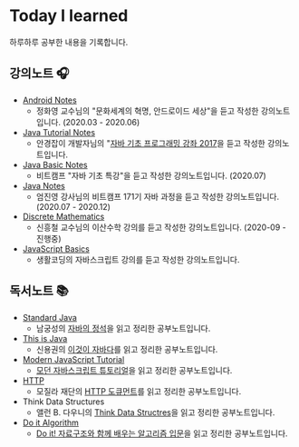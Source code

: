 # Today I learned

하루하루 공부한 내용을 기록합니다.

## 강의노트 🎧

+ [Android Notes](https://github.com/hayeon17kim/TIL/blob/master/android/README.md)
    + 정화영 교수님의 "문화세계의 혁명, 안드로이드 세상"을 듣고 작성한 강의노트입니다. (2020.03 - 2020.06)
+ [Java Tutorial Notes](https://github.com/hayeon17kim/TIL/blob/master/java-tutorial/README.md#Java-Tutorial)
    + 안경잡이 개발자님의 "[자바 기초 프로그래밍 강좌 2017](https://www.youtube.com/watch?v=wjLwmWyItWI&list=PLRx0vPvlEmdBjfCADjCc41aD4G0bmdl4R)을 듣고 작성한 강의노트입니다.
+ [Java Basic Notes](https://github.com/hayeon17kim/TIL/tree/master/bitcamp-java-basic/README.md)
    + 비트캠프 "자바 기초 특강"을 듣고 작성한 강의노트입니다. (2020.07)
+ [Java Notes](https://github.com/hayeon17kim/TIL/tree/master/bitcamp-java/README.md)
    + 엄진영 강사님의 비트캠프 171기 자바 과정을 듣고 작성한 강의노트입니다. (2020.07 - 2020.12)
+ [Discrete Mathematics](https://github.com/hayeon17kim/TIL/tree/master/discrete-mathematics)
    + 신흥철 교수님의 이산수학 강의를 듣고 작성한 강의노트입니다. (2020-09 - 진행중)
+ [JavaScript Basics](https://github.com/hayeon17kim/TIL/tree/master/javascript-basic)
    + 생활코딩의 자바스크립트 강의를 듣고 작성한 강의노트입니다.

## 독서노트 📚

- [Standard Java](https://github.com/hayeon17kim/TIL/tree/master/standard-java)
    - 남궁성의 [자바의 정석](https://www.aladin.co.kr/shop/wproduct.aspx?ItemId=76083001)을 읽고 정리한 공부노트입니다.
- [This is Java](https://github.com/hayeon17kim/TIL/tree/master/this-is-java)
    - 신용권의 [이것이 자바다](https://www.aladin.co.kr/shop/wproduct.aspx?ItemId=50563128)를 읽고 정리한 공부노트입니다. 
- [Modern JavaScript Tutorial](https://github.com/hayeon17kim/TIL/tree/master/modern-javascript)
    - [모던 자바스크립트 튜토리얼](https://ko.javascript.info/)을 읽고 정리한 공부노트입니다.
- [HTTP](https://github.com/hayeon17kim/TIL/tree/master/http)
    - 모질라 재단의 [HTTP 도큐먼트](https://developer.mozilla.org/ko/docs/Web/HTTP)를 읽고 정리한 공부노트입니다.
- Think Data Structures
    - 앨런 B. 다우니의 [Think Data Structres](https://www.aladin.co.kr/shop/wproduct.aspx?ItemId=148016214)을 읽고 정리한 공부노트입니다.
- [Do it Algorithm](https://github.com/hayeon17kim/TIL/tree/master/do-it-algorithm)
    - [Do it! 자료구조와 함께 배우는 알고리즘 입문](https://www.aladin.co.kr/shop/wproduct.aspx?ItemId=143301556)을 읽고 정리한 공부노트입니다.
    
